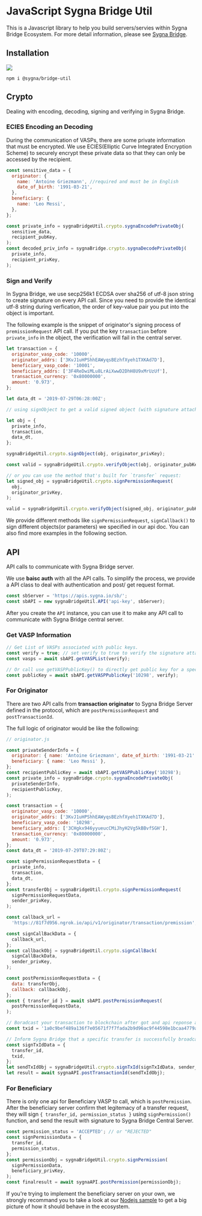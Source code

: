 # JavaScript Sygna Bridge Util

This is a Javascript library to help you build servers/servies within Sygna Bridge Ecosystem. For more detail information, please see [Sygna Bridge](https://www.sygna.io/).

## Installation

<a href="https://nodei.co/npm/sygna-bridge-util/"><img src="https://nodei.co/npm/sygna-bridge-util.png"></a>

```shell
npm i @sygna/bridge-util
```

## Crypto

Dealing with encoding, decoding, signing and verifying in Sygna Bridge.

### ECIES Encoding an Decoding

During the communication of VASPs, there are some private information that must be encrypted. We use ECIES(Elliptic Curve Integrated Encryption Scheme) to securely encrypt these private data so that they can only be accessed by the recipient.

```javascript
const sensitive_data = {
  originator: {
    name: 'Antoine Griezmann', //required and must be in English
    date_of_birth: '1991-03-21',
  },
  beneficiary: {
    name: 'Leo Messi',
  },
};

const private_info = sygnaBridgeUtil.crypto.sygnaEncodePrivateObj(
  sensitive_data,
  recipient_pubKey,
);
const decoded_priv_info = sygnaBridge.crypto.sygnaDecodePrivateObj(
  private_info,
  recipient_privKey,
);
```

### Sign and Verify

In Sygna Bridge, we use secp256k1 ECDSA over sha256 of utf-8 json string to create signature on every API call. Since you need to provide the identical utf-8 string during verfication, the order of key-value pair you put into the object is important.

The following example is the snippet of originator's signing process of `premissionRequest` API call. If you put the key `transaction` before `private_info` in the object, the verification will fail in the central server.

```javascript
let transaction = {
  originator_vasp_code: '10000',
  originator_addrs: ['3KvJ1uHPShhEAWyqsBEzhfXyeh1TXKAd7D'],
  beneficiary_vasp_code: '10001',
  beneficiary_addrs: ['3F4ReDwiMLu8LrAiXwwD2DhH8U9xMrUzUf'],
  transaction_currency: '0x80000000',
  amount: '0.973',
};

let data_dt = '2019-07-29T06:28:00Z';

// using signObject to get a valid signed object (with signature attached)

let obj = {
  private_info,
  transaction,
  data_dt,
};

sygnaBridgeUtil.crypto.signObject(obj, originator_privKey);

const valid = sygnaBridgeUtil.crypto.verifyObject(obj, originator_pubKey);

// or you can use the method that's built for `transfer` request:
let signed_obj = sygnaBridgeUtil.crypto.signPermissionRequest(
  obj,
  originator_privKey,
);

valid = sygnaBridgeUtil.crypto.verifyObject(signed_obj, originator_pubKey);
```

We provide different methods like `signPermissionRequest`, `signCallback()` to sign different objects(or parameters) we specified in our api doc. You can also find more examples in the following section.

## API

API calls to communicate with Sygna Bridge server.

We use **baisc auth** with all the API calls. To simplify the process, we provide a API class to deal with authentication and post/ get request format.

```javascript
const sbServer = 'https://apis.sygna.io/sb/';
const sbAPI = new sygnaBridgeUtil.API('api-key', sbServer);
```

After you create the `API` instance, you can use it to make any API call to communicate with Sygna Bridge central server.

### Get VASP Information

```javascript
// Get List of VASPs associated with public keys.
const verify = true; // set verify to true to verify the signature attached with api response automatically.
const vasps = await sbAPI.getVASPList(verify);

// Or call use getVASPPublicKey() to directly get public key for a specific VASP.
const publicKey = await sbAPI.getVASPPublicKey('10298', verify);
```

### For Originator

There are two API calls from **transaction originator** to Sygna Bridge Server defined in the protocol, which are `postPermissionRequest` and `postTransactionId`.

The full logic of originator would be like the following:

```javascript
// originator.js

const privateSenderInfo = {
  originator: { name: 'Antoine Griezmann', date_of_birth: '1991-03-21' },
  beneficiary: { name: 'Leo Messi' },
};
const recipientPublicKey = await sbAPI.getVASPPublicKey('10298');
const private_info = sygnaBridge.crypto.sygnaEncodePrivateObj(
  privateSenderInfo,
  recipientPublicKey,
);

const transaction = {
  originator_vasp_code: '10000',
  originator_addrs: ['3KvJ1uHPShhEAWyqsBEzhfXyeh1TXKAd7D'],
  beneficiary_vasp_code: '10298',
  beneficiary_addrs: ['3CHgkx946yyueucCMiJhyH2Vg5kBBvfSGH'],
  transaction_currency: '0x80000000',
  amount: '0.973',
};
const data_dt = '2019-07-29T07:29:80Z';

const signPermissionRequestData = {
  private_info,
  transaction,
  data_dt,
};
const transferObj = sygnaBridgeUtil.crypto.signPermissionRequest(
  signPermissionRequestData,
  sender_privKey,
);

const callback_url =
  'https://81f7d956.ngrok.io/api/v1/originator/transaction/premission';

const signCallBackData = {
  callback_url,
};
const callbackObj = sygnaBridgeUtil.crypto.signCallBack(
  signCallBackData,
  sender_privKey,
);

const postPermissionRequestData = {
  data: transferObj,
  callback: callbackObj,
};
const { transfer_id } = await sbAPI.postPermissionRequest(
  postPermissionRequestData,
);

// Boradcast your transaction to blockchain after got and api reponse at your api server.
const txid = '1a0c9bef489a136f7e05671f7f7fada2b9d96ac9f44598e1bcaa4779ac564dcd';

// Inform Sygna Bridge that a specific transfer is successfully broadcasted to the blockchain.
const signTxIdData = {
  transfer_id,
  txid,
};
let sendTxIdObj = sygnaBridgeUtil.crypto.signTxId(signTxIdData, sender_privKey);
let result = await sygnaAPI.postTransactionId(sendTxIdObj);
```

### For Beneficiary

There is only one api for Beneficiary VASP to call, which is `postPermission`. After the beneficiary server confirm thet legitemacy of a transfer request, they will sign `{ transfer_id, permission_status }` using `signPermission()` function, and send the result with signature to Sygna Bridge Central Server.

```javascript
const permission_status = 'ACCEPTED'; // or "REJECTED"
const signPermissionData = {
  transfer_id,
  permission_status,
};
const permissionObj = sygnaBridgeUtil.crypto.signPermission(
  signPermissionData,
  beneficiary_privKey,
);
const finalresult = await sygnaAPI.postPermission(permissionObj);
```

If you're trying to implement the beneficiary server on your own, we strongly recommand you to take a look at our [Nodejs sample](https://github.com/CoolBitX-Technology/sygna-bridge-sample) to get a big picture of how it should behave in the ecosystem.
